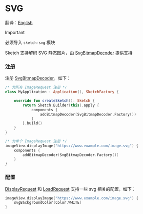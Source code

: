# SVG

翻译：[English](svg.md)

> [!IMPORTANT]
> 必须导入 `sketch-svg` 模块

Sketch 支持解码 SVG 静态图片，由 [SvgBitmapDecoder] 提供支持

### 注册

注册 [SvgBitmapDecoder]，如下：

```kotlin
/* 为所有 ImageRequest 注册 */
class MyApplication : Application(), SketchFactory {

    override fun createSketch(): Sketch {
        return Sketch.Builder(this).apply {
            components {
                addBitmapDecoder(SvgBitmapDecoder.Factory())
            }
        }.build()
    }
}

/* 为单个 ImageRequest 注册 */
imageView.displayImage("https://www.example.com/image.svg") {
    components {
        addBitmapDecoder(SvgBitmapDecoder.Factory())
    }
}
```

### 配置

[DisplayRequest] 和 [LoadRequest] 支持一些 svg 相关的配置，如下：

```kotlin
imageView.displayImage("https://www.example.com/image.svg") {
    svgBackgroundColor(Color.WHITE)
}
```

[SvgBitmapDecoder]: ../../sketch-svg/src/main/kotlin/com/github/panpf/sketch/decode/SvgBitmapDecoder.kt

[DisplayRequest]: ../../sketch-core/src/main/kotlin/com/github/panpf/sketch/request/DisplayRequest.kt

[LoadRequest]: ../../sketch-core/src/main/kotlin/com/github/panpf/sketch/request/LoadRequest.kt

[ImageRequest]: ../../sketch-core/src/main/kotlin/com/github/panpf/sketch/request/ImageRequest.kt